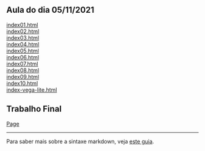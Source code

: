 ## Aula do dia 05/11/2021

[index01.html](basic/index01.html)<br>
[index02.html](basic/index02.html)<br>
[index03.html](basic/index03.html)<br>
[index04.html](basic/index04.html)<br>
[index05.html](basic/index05.html)<br>
[index06.html](basic/index06.html)<br>
[index07.html](basic/index07.html)<br>
[index08.html](basic/index08.html)<br>
[index09.html](basic/index09.html)<br>
[index10.html](basic/index10.html)<br>
[index-vega-lite.html](basic/index-vega-lite.html)<br>


## Trabalho Final
[Page](tf/tf.html)<br>

---

Para saber mais sobre a sintaxe markdown, veja [este guia](https://guides.github.com/features/mastering-markdown/).